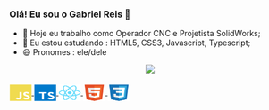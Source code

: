 ### Olá! Eu sou o Gabriel Reis 👋

- 🔭 Hoje eu trabalho como Operador CNC e Projetista SolidWorks;
- 🌱 Eu estou estudando : HTML5, CSS3, Javascript, Typescript;
- 😄 Pronomes : ele/dele

<div align="center">
  <a href="https://github.com/gabrieldevreis">
  <img height="180em" src="https://github-readme-stats.vercel.app/api?username=Gabrieldevreis&show_icons=true&theme=dracula&include_all_commits=true&count_private=true"/>
</div>

<div style="display: inline_block"><br>
  <img align="center" alt="Gabs-Js" height="30" width="40" src="https://raw.githubusercontent.com/devicons/devicon/master/icons/javascript/javascript-plain.svg">
  <img align="center" alt="Rafa-Ts" height="30" width="40" src="https://raw.githubusercontent.com/devicons/devicon/master/icons/typescript/typescript-plain.svg">
  <img align="center" alt="Rafa-React" height="30" width="40" src="https://raw.githubusercontent.com/devicons/devicon/master/icons/react/react-original.svg">
  <img align="center" alt="Rafa-HTML" height="30" width="40" src="https://raw.githubusercontent.com/devicons/devicon/master/icons/html5/html5-original.svg">
  <img align="center" alt="Rafa-CSS" height="30" width="40" src="https://raw.githubusercontent.com/devicons/devicon/master/icons/css3/css3-original.svg">
</div>
  
  ##
